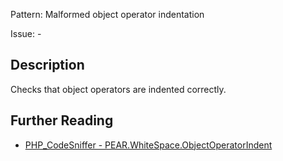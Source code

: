 Pattern: Malformed object operator indentation

Issue: -

## Description

Checks that object operators are indented correctly.

## Further Reading

* [PHP_CodeSniffer - PEAR.WhiteSpace.ObjectOperatorIndent](https://github.com/squizlabs/PHP_CodeSniffer/blob/master/src/Standards/PEAR/Sniffs/WhiteSpace/ObjectOperatorIndentSniff.php)